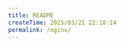 ```yaml
---
title: README
createTime: 2025/03/21 22:18:14
permalink: /nginx/
---
```


<ImageCard
  image="/tools/nginx.png"
  center="true"
/>